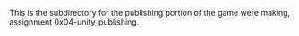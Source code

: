 This is the subdirectory for the publishing portion of the game were making, assignment 0x04-unity_publishing.
